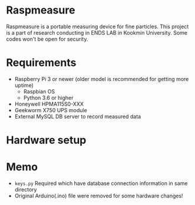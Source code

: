 # Raspmeasure
Raspmeasure is a portable measuring device for fine particles. 
This project is a part of research conducting in ENDS LAB in Kookmin University.
Some codes won't be open for security.

# Requirements
* Raspberry Pi 3 or newer (older model is recommended for getting more uptime)
  * Raspbian OS
  * Python 3.6 or higher
* Honeywell HPMA115S0-XXX
* Geekworm X750 UPS module
* External MySQL DB server to record measured data

# Hardware setup

# Memo
* `keys.py` Required which have database connection information in same directory 
* Original Arduino(.ino) file were removed for some hardware changes!
